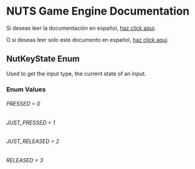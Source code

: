 # NUTS Game Engine Documentation

Si deseas leer la documentación en español, [haz click aquí](/DOCUMENTATION_Ñ/INDEX.md).

O si deseas leer solo este documento en español, [haz click aquí](/DOCUMENTATION_Ñ/FILES/NUTKEYSTATE.md).

## NutKeyState Enum

Used to get the input type, the current state of an input.

### Enum Values

###### PRESSED = 0
###### JUST_PRESSED = 1
###### JUST_RELEASED = 2
###### RELEASED = 3
